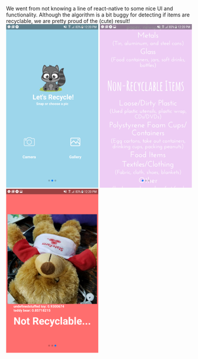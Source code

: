 We went from not knowing a line of react-native to some nice UI and functionality. Although the algorithm is a bit buggy for detecting if items are recyclable, we are pretty proud of the (cute) result!
<img src="Images/gh_1.png" width="250" height="444.44">
<img src="Images/gh_2.png" width="250" height="444.44">
<img src="Images/gh_3.png" width="250" height="444.44">

